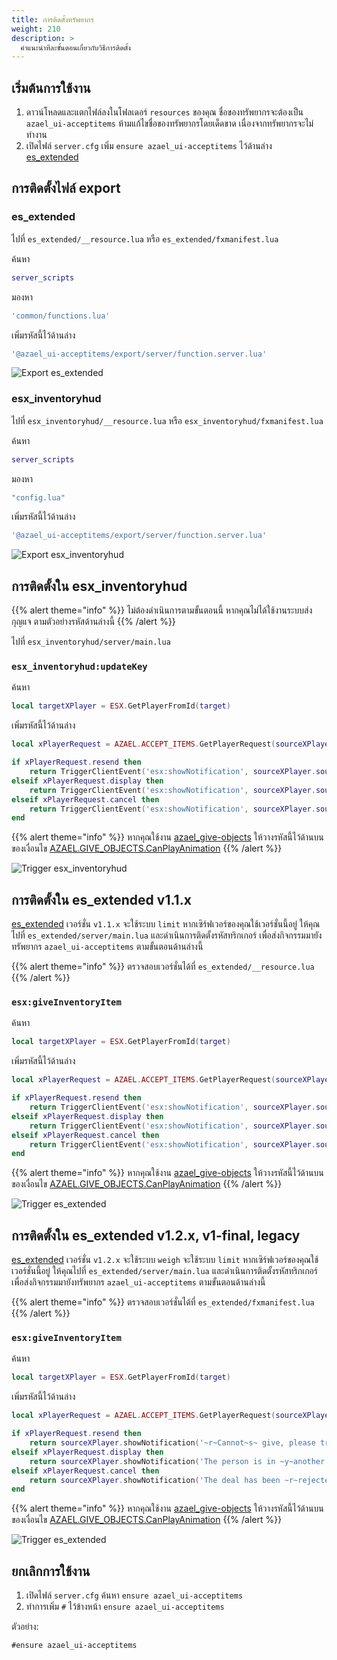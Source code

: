 ```yaml
---
title: การติดตั้งทรัพยากร
weight: 210
description: >
  คำแนะนำทีละขั้นตอนเกี่ยวกับวิธีการติดตั้ง
---
```


## เริ่มต้นการใช้งาน

1. ดาวน์โหลดและแตกไฟล์ลงในโฟลเดอร์ `resources` ของคุณ ชื่อของทรัพยากรจะต้องเป็น `azael_ui-acceptitems` ห้ามแก้ไขชื่อของทรัพยากรโดยเด็ดขาด เนื่องจากทรัพยากรจะไม่ทำงาน
2. เปิดไฟล์ `server.cfg` เพิ่ม `ensure azael_ui-acceptitems` ไว้ด้านล่าง [es_extended][es_extended]

## การติดตั้งไฟล์ export

### es_extended

ไปที่ `es_extended/__resource.lua` หรือ `es_extended/fxmanifest.lua`

ค้นหา

```lua
server_scripts
```

มองหา

```lua
'common/functions.lua'
```

เพิ่มรหัสนี้ไว้ด้านล่าง

```lua
'@azael_ui-acceptitems/export/server/function.server.lua'
```

![Export es_extended](/resources/azael_ui-acceptitems/fxmanifest/1.png "Export es_extended")

### esx_inventoryhud

ไปที่ `esx_inventoryhud/__resource.lua` หรือ `esx_inventoryhud/fxmanifest.lua`

ค้นหา

```lua
server_scripts
```

มองหา

```lua
"config.lua"
```

เพิ่มรหัสนี้ไว้ด้านล่าง

```lua
'@azael_ui-acceptitems/export/server/function.server.lua'
```

![Export esx_inventoryhud](/resources/azael_ui-acceptitems/fxmanifest/2.png "Export esx_inventoryhud")

## การติดตั้งใน esx_inventoryhud

{{% alert theme="info" %}}
ไม่ต้องดำเนินการตามขั้นตอนนี้ หากคุณไม่ได้ใช้งานระบบส่ง กุญแจ ตามตัวอย่างรหัสด้านล่างนี้
{{% /alert %}}

ไปที่ `esx_inventoryhud/server/main.lua`

### `esx_inventoryhud:updateKey`

ค้นหา

```lua
local targetXPlayer = ESX.GetPlayerFromId(target)
```

เพิ่มรหัสนี้ไว้ด้านล่าง

```lua
local xPlayerRequest = AZAEL.ACCEPT_ITEMS.GetPlayerRequest(sourceXPlayer.source, targetXPlayer.source, type, itemName, 1)

if xPlayerRequest.resend then
	return TriggerClientEvent('esx:showNotification', sourceXPlayer.source, '~r~Cannot~s~ give, please try ~y~again~s~')
elseif xPlayerRequest.display then
	return TriggerClientEvent('esx:showNotification', sourceXPlayer.source, 'The person is in ~y~another deal~s~')
elseif xPlayerRequest.cancel then
	return TriggerClientEvent('esx:showNotification', sourceXPlayer.source, 'The deal has been ~r~rejected~s~')
end
```

{{% alert theme="info" %}}
หากคุณใช้งาน [azael_give-objects](https://fivem.azael.dev/digishop/azael-give-objects/) ให้วางรหัสนี้ไว้ด้านบนของเงื่อนไข [AZAEL.GIVE_OBJECTS.CanPlayAnimation](../../azael_give-objects/installation/#esx_inventoryhudupdatekey)
{{% /alert %}}

![Trigger esx_inventoryhud](/resources/azael_ui-acceptitems/esx_inventoryhud/1.png "Trigger esx_inventoryhud")

## การติดตั้งใน es_extended v1.1.x

[es_extended](https://github.com/esx-framework/es_extended) เวอร์ชั่น `v1.1.x` จะใช้ระบบ `limit` หากเซิร์ฟเวอร์ของคุณใช้เวอร์ชั่นนี้อยู่ ให้คุณไปที่ `es_extended/server/main.lua` และดำเนินการติดตั้งรหัสทริกเกอร์ เพื่อส่งกิจกรรมมายังทรัพยากร `azael_ui-acceptitems` ตามขั้นตอนด้านล่างนี้

{{% alert theme="info" %}}
ตรวจสอบเวอร์ชั่นได้ที่ `es_extended/__resource.lua`
{{% /alert %}}

### `esx:giveInventoryItem`

ค้นหา

```lua
local targetXPlayer = ESX.GetPlayerFromId(target)
```

เพิ่มรหัสนี้ไว้ด้านล่าง

```lua
local xPlayerRequest = AZAEL.ACCEPT_ITEMS.GetPlayerRequest(sourceXPlayer.source, targetXPlayer.source, type, itemName, itemCount)

if xPlayerRequest.resend then
	return TriggerClientEvent('esx:showNotification', sourceXPlayer.source, '~r~Cannot~s~ give, please try ~y~again~s~')
elseif xPlayerRequest.display then
	return TriggerClientEvent('esx:showNotification', sourceXPlayer.source, 'The person is in ~y~another deal~s~')
elseif xPlayerRequest.cancel then
	return TriggerClientEvent('esx:showNotification', sourceXPlayer.source, 'The deal has been ~r~rejected~s~')
end
```

{{% alert theme="info" %}}
หากคุณใช้งาน [azael_give-objects](https://fivem.azael.dev/digishop/azael-give-objects/) ให้วางรหัสนี้ไว้ด้านบนของเงื่อนไข [AZAEL.GIVE_OBJECTS.CanPlayAnimation](../../azael_give-objects/installation/#esxgiveinventoryitem)
{{% /alert %}}

![Trigger es_extended](/resources/azael_ui-acceptitems/es_extended/1-1/1.png "Trigger es_extended")

## การติดตั้งใน es_extended v1.2.x, v1-final, legacy

[es_extended](https://github.com/esx-framework/es_extended) เวอร์ชั่น `v1.2.x` จะใช้ระบบ `weigh` จะใช้ระบบ `limit` หากเซิร์ฟเวอร์ของคุณใช้เวอร์ชั่นนี้อยู่ ให้คุณไปที่ `es_extended/server/main.lua` และดำเนินการติดตั้งรหัสทริกเกอร์ เพื่อส่งกิจกรรมมายังทรัพยากร `azael_ui-acceptitems` ตามขั้นตอนด้านล่างนี้

{{% alert theme="info" %}}
ตรวจสอบเวอร์ชั่นได้ที่ `es_extended/fxmanifest.lua`
{{% /alert %}}

### `esx:giveInventoryItem`

ค้นหา

```lua
local targetXPlayer = ESX.GetPlayerFromId(target)
```

เพิ่มรหัสนี้ไว้ด้านล่าง

```lua
local xPlayerRequest = AZAEL.ACCEPT_ITEMS.GetPlayerRequest(sourceXPlayer.source, targetXPlayer.source, type, itemName, itemCount)

if xPlayerRequest.resend then
	return sourceXPlayer.showNotification('~r~Cannot~s~ give, please try ~y~again~s~')
elseif xPlayerRequest.display then
	return sourceXPlayer.showNotification('The person is in ~y~another deal~s~')
elseif xPlayerRequest.cancel then
	return sourceXPlayer.showNotification('The deal has been ~r~rejected~s~')
end
```

{{% alert theme="info" %}}
หากคุณใช้งาน [azael_give-objects](https://fivem.azael.dev/digishop/azael-give-objects/) ให้วางรหัสนี้ไว้ด้านบนของเงื่อนไข [AZAEL.GIVE_OBJECTS.CanPlayAnimation](../../azael_give-objects/installation/#esxgiveinventoryitem-1)
{{% /alert %}}

![Trigger es_extended](/resources/azael_ui-acceptitems/es_extended/1-2/1.png "Trigger es_extended")

## ยกเลิกการใช้งาน

1. เปิดไฟล์ `server.cfg` ค้นหา `ensure azael_ui-acceptitems`
2. ทำการเพิ่ม `#` ไว้ข้างหน้า `ensure azael_ui-acceptitems`

ตัวอย่าง:

```
#ensure azael_ui-acceptitems
```

[es_extended]: https://github.com/esx-framework/es_extended
